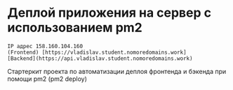 # Деплой приложения на сервер с использованием pm2
    IP адрес 158.160.104.160
    (Frontend) [https://vladislav.student.nomoredomains.work]
    [Backend](https://api.vladislav.student.nomoredomains.work)
Стартеркит проекта по автоматизации деплоя фронтенда и бэкенда при помощи pm2 (pm2 deploy)
